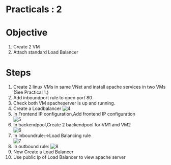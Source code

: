 # Practicals : 2

   # Objective

   1. Create 2 VM 
   2. Attach standard Load Balancer

   # Steps
   1. Create 2 linux VMs in same VNet and install apache services in two VMs (See Practical 1.)
   2. Add inboundport rule to open port 80
   3. Check both VM apacheserver is up and running.
   4. Create a Loadbalancer 
   ![4](https://user-images.githubusercontent.com/70442264/152671639-24976645-9fea-45c0-9b64-d575074546e1.png) 
   5. In Frontend IP configuration,Add frontend IP configuration     
   ![5](https://user-images.githubusercontent.com/70442264/152671694-a63ec3ca-2af2-437e-bcc9-63c368f444b5.png)
   6. In backendpool,Create 2 backendpool for VM1 and VM2       
   ![6](https://user-images.githubusercontent.com/70442264/152671714-fd8f0613-f4ed-45bf-979a-f43227e7272b.png)
   7. In Inboundrule:->Load Balancing rule   
   ![7](https://user-images.githubusercontent.com/70442264/152673853-11932530-dc22-4c41-970a-066836cf9eb5.png)
   8. In outbound rule:
   ![8](https://user-images.githubusercontent.com/70442264/152673869-530d35a4-3b57-45e3-ae0e-6a349a7cb502.png)
   9. Now Create a Load Balancer
   10. Use public ip of Load Balancer to view apache server
        

